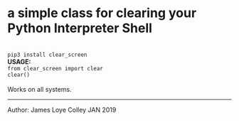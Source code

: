 # a simple class for clearing your Python Interpreter Shell
<br>
<code>pip3 install clear_screen</code>
<br>
<strong>USAGE:</strong>
<br>
<code>from clear_screen import clear</code><br>
<code>clear()</code><br>
<br>
Works on all systems.
<br>
<hr>
Author: James Loye Colley JAN 2019



